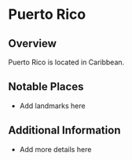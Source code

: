 # Puerto Rico
## Overview
Puerto Rico is located in Caribbean.

## Notable Places
- Add landmarks here

## Additional Information
- Add more details here
